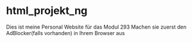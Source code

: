 # html_projekt_ng
Dies ist meine Personal Website für das Modul 293
Machen sie zuerst den AdBlocker(falls vorhanden) in Ihrem Browser aus
